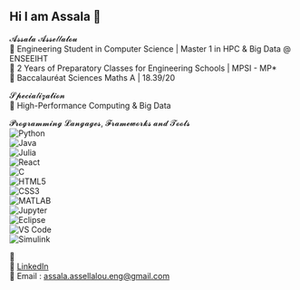 ## Hi I am Assala 👋

𝓐𝓼𝓼𝓪𝓵𝓪 𝓐𝓼𝓼𝓮𝓁𝓁𝓪𝓵𝓸𝓾  
🔹 Engineering Student in Computer Science | Master 1 in HPC & Big Data @ ENSEEIHT  
🔹 2 Years of Preparatory Classes for Engineering Schools | MPSI - MP*  
🔹 Baccalauréat Sciences Maths A | 18.39/20  
  
𝓢𝓹𝓮𝓬𝓲𝓪𝓁𝓲𝔃𝓪𝓽𝓲𝓸𝓷  
🔹 High-Performance Computing & Big Data  
   
𝓟𝓻𝓸𝓰𝓻𝓪𝓶𝓶𝓲𝓷𝓰 𝓛𝓪𝓷𝓰𝓪𝓰𝓮𝓼, 𝓕𝓻𝓪𝓶𝓮𝔀𝓸𝓻𝓴𝓼 𝓪𝓷𝓭 𝓣𝓸𝓸𝓵𝓼  
![Python](https://upload.wikimedia.org/wikipedia/commons/c/c3/Python-logo-notext.svg)  
![Java](https://upload.wikimedia.org/wikipedia/commons/2/2f/Java_logo_and_wordmark.svg)  
![Julia](https://upload.wikimedia.org/wikipedia/commons/3/35/Julia_Logo.svg)  
![React](https://upload.wikimedia.org/wikipedia/commons/a/a7/React-icon.svg)  
![C](https://upload.wikimedia.org/wikipedia/commons/1/19/C_Logo.svg)  
![HTML5](https://upload.wikimedia.org/wikipedia/commons/6/6a/HTML5_logo_and_wordmark.svg)  
![CSS3](https://upload.wikimedia.org/wikipedia/commons/6/62/CSS3_logo.svg)   
![MATLAB](https://upload.wikimedia.org/wikipedia/commons/2/21/Matlab_Logo.png)  
![Jupyter](https://upload.wikimedia.org/wikipedia/commons/3/38/Jupyter_logo.svg)  
![Eclipse](https://upload.wikimedia.org/wikipedia/commons/4/4d/Eclipse_Logo_2017.svg)  
![VS Code](https://upload.wikimedia.org/wikipedia/commons/a/a7/Visual_Studio_Code_1.35_icon.svg)  
![Simulink](https://upload.wikimedia.org/wikipedia/commons/e/ec/Simulink_Logo_2015.svg)
  
🔗  
🔹 [LinkedIn](https://www.linkedin.com/in/assala-assellalou/)  
🔹 Email : assala.assellalou.eng@gmail.com   
